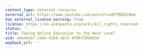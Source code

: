 ```yaml
---
content_type: external-resource
external_url: https://www.youtube.com/watch?v=dETMQEAlMwA
has_external_license_warning: true
license: https://en.wikipedia.org/wiki/All_rights_reserved
status: ''
title: Taking Online Education to the Next Level
uid: a6e46ab7-2e0e-42b8-a6c5-0f06f20b603d
wayback_url: ''
---
```

